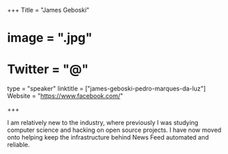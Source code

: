 +++
Title = "James Geboski"
# image = ".jpg"
# Twitter = "@"
type = "speaker"
linktitle = ["james-geboski-pedro-marques-da-luz"]
Website = "https://www.facebook.com/"

+++

I am relatively new to the industry, where previously I was studying computer science and hacking on open source projects. I have now moved onto helping keep the infrastructure behind News Feed automated and reliable.
